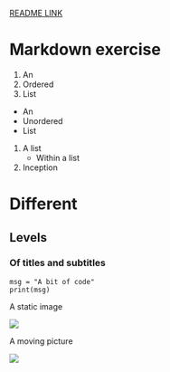[README LINK](https://github.com/Dan-DH/exercise-markdown/blob/master/README.md)

# Markdown exercise

1. An
2. Ordered
3. List

- An
- Unordered
- List

1. A list
   - Within a list
2. Inception

# Different
## Levels
### Of titles and subtitles

```
msg = "A bit of code"
print(msg)
```

A static image

![](https://cpb-ap-se2.wpmucdn.com/mediafactory.org.au/dist/f/164/files/2014/01/20582catnotamused-1v19wap.jpg)

A moving picture

![](https://media1.giphy.com/media/l0Iyl55kTeh71nTXy/giphy.gif?cid=ecf05e471de40j83vs2b2b5qqai6c9axy5uqbejacgocnoqe&rid=giphy.gif&ct=g)

